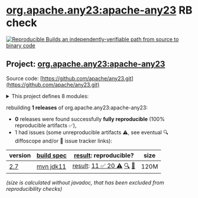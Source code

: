 [org.apache.any23:apache-any23](https://central.sonatype.com/artifact/org.apache.any23/apache-any23/versions) RB check
=======

[![Reproducible Builds](https://reproducible-builds.org/images/logos/rb.svg) an independently-verifiable path from source to binary code](https://reproducible-builds.org/)

## Project: [org.apache.any23:apache-any23](https://central.sonatype.com/artifact/org.apache.any23/apache-any23/versions)

Source code: [https://github.com/apache/any23.git](https://github.com/apache/any23.git)

<details><summary>This project defines 8 modules:</summary>

* [org.apache.any23:apache-any23](https://central.sonatype.com/artifact/org.apache.any23/apache-any23/2.7)
* [org.apache.any23:apache-any23-api](https://central.sonatype.com/artifact/org.apache.any23/apache-any23-api/2.7)
* [org.apache.any23:apache-any23-cli](https://central.sonatype.com/artifact/org.apache.any23/apache-any23-cli/2.7)
* [org.apache.any23:apache-any23-core](https://central.sonatype.com/artifact/org.apache.any23/apache-any23-core/2.7)
* [org.apache.any23:apache-any23-csvutils](https://central.sonatype.com/artifact/org.apache.any23/apache-any23-csvutils/2.7)
* [org.apache.any23:apache-any23-encoding](https://central.sonatype.com/artifact/org.apache.any23/apache-any23-encoding/2.7)
* [org.apache.any23:apache-any23-mime](https://central.sonatype.com/artifact/org.apache.any23/apache-any23-mime/2.7)
* [org.apache.any23:apache-any23-test-resources](https://central.sonatype.com/artifact/org.apache.any23/apache-any23-test-resources/2.7)
</details>

rebuilding **1 releases** of org.apache.any23:apache-any23:
- **0** releases were found successfully **fully reproducible** (100% reproducible artifacts :white_check_mark:),
- 1 had issues (some unreproducible artifacts :warning:, see eventual :mag: diffoscope and/or :memo: issue tracker links):

| version | [build spec](/BUILDSPEC.md) | [result](https://reproducible-builds.org/docs/jvm/): reproducible? | size |
| -- | --------- | ------ | -- |
| [2.7](https://central.sonatype.com/artifact/org.apache.any23/apache-any23/2.7/pom) | [mvn jdk11](any23-2.7.buildspec) | [result](apache-any23-2.7.buildinfo): [11 :white_check_mark:  20 :warning:](apache-any23-2.7.buildcompare) [:mag:](apache-any23-2.7.diffoscope) [:memo:](https://github.com/apache/any23/pull/270) | 120M |

<i>(size is calculated without javadoc, that has been excluded from reproducibility checks)</i>

